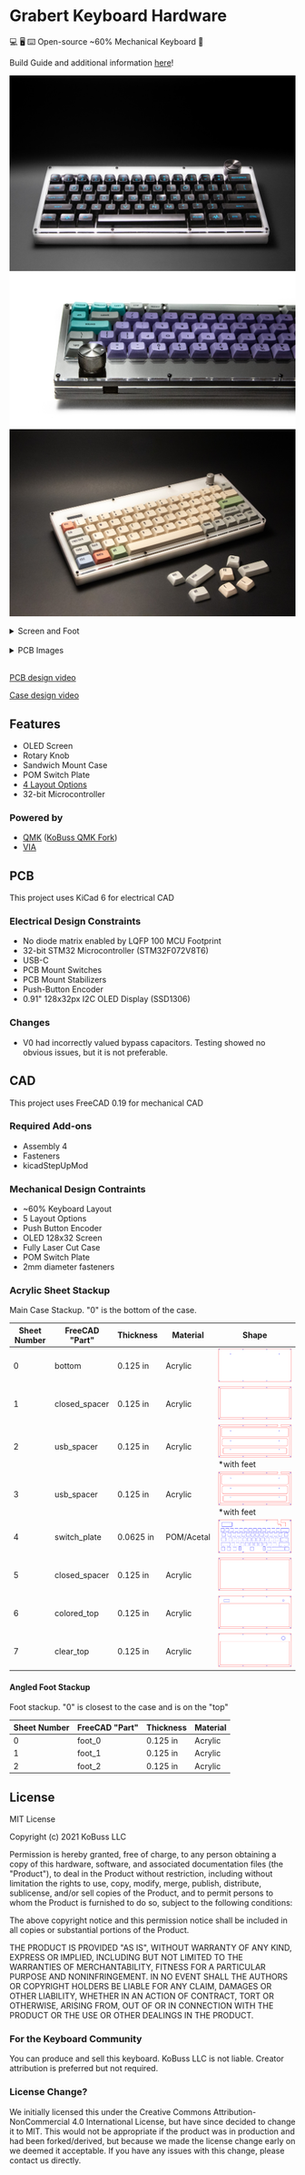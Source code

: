 # Grabert Keyboard Hardware

💻 🖥️ ⌨️ Open-source ~60% Mechanical Keyboard 🎉

Build Guide and additional information [here](doc/BUILDGUIDE.md)!

![](doc/grabert_white_pulse.jpg)
![](doc/grabert_black_back.jpg)
![](doc/grabert_white_canvas_angled.jpg)

<details>
  <summary>Screen and Foot</summary>
  <img src="doc/grabert_white_screen.jpg" name="image-name">
  <img src="doc/grabert_foot.jpg" name="image-name">
</details>
<br/>
<details>
  <summary>PCB Images</summary>
  <img src="doc/pcb_front.jpg" name="image-name">
  <img src="doc/pcb_back.jpg" name="image-name">
</details>
<br/>

[PCB design video](https://youtu.be/ezk02GJ9iMs)

[Case design video](https://youtu.be/DsW-hKeB3mc)

## Features

- OLED Screen
- Rotary Knob
- Sandwich Mount Case
- POM Switch Plate
- [4 Layout Options](doc/BUILDGUIDE.md#preparation-and-layout-decision)
- 32-bit Microcontroller

### Powered by

- [QMK](https://github.com/qmk/qmk_firmware) ([KoBuss QMK Fork](https://github.com/KoBussLLC/qmk_firmware))
- [VIA](https://caniusevia.com/)

## PCB

This project uses KiCad 6 for electrical CAD

### Electrical Design Constraints
- No diode matrix enabled by LQFP 100 MCU Footprint
- 32-bit STM32 Microcontroller (STM32F072V8T6)
- USB-C
- PCB Mount Switches
- PCB Mount Stabilizers
- Push-Button Encoder
- 0.91" 128x32px I2C OLED Display (SSD1306)

### Changes
- V0 had incorrectly valued bypass capacitors. Testing showed no obvious issues, but it is not preferable.

## CAD

This project uses FreeCAD 0.19 for mechanical CAD

### Required Add-ons
- Assembly 4
- Fasteners
- kicadStepUpMod

### Mechanical Design Contraints
- ~60% Keyboard Layout
- 5 Layout Options
- Push Button Encoder
- OLED 128x32 Screen
- Fully Laser Cut Case
- POM Switch Plate
- 2mm diameter fasteners

### Acrylic Sheet Stackup

Main Case Stackup. "0" is the bottom of the case.

| Sheet Number | FreeCAD "Part" | Thickness | Material | Shape |
| - | - | - | - | - |
| 0 | bottom | 0.125 in | Acrylic | ![](CAD/2d/bottom.svg) |
| 1 | closed_spacer | 0.125 in | Acrylic | ![](CAD/2d/closed_spacer.svg) |
| 2 | usb_spacer | 0.125 in | Acrylic | ![](CAD/2d/usb_spacer.svg) *with feet |
| 3 | usb_spacer | 0.125 in | Acrylic | ![](CAD/2d/usb_spacer.svg) *with feet |
| 4 | switch_plate | 0.0625 in | POM/Acetal | ![](CAD/2d/switch_plate_0.54.svg) |
| 5 | closed_spacer | 0.125 in | Acrylic | ![](CAD/2d/closed_spacer.svg) |
| 6 | colored_top | 0.125 in | Acrylic | ![](CAD/2d/colored_top_shifted_oled.svg) |
| 7 | clear_top | 0.125 in | Acrylic | ![](CAD/2d/clear_top.svg) |

#### Angled Foot Stackup

Foot stackup. "0" is closest to the case and is on the "top"

| Sheet Number | FreeCAD "Part" | Thickness | Material |
| - | - | - | - |
| 0 | foot_0 | 0.125 in | Acrylic |
| 1 | foot_1 | 0.125 in | Acrylic |
| 2 | foot_2 | 0.125 in | Acrylic |

## License
MIT License

Copyright (c) 2021 KoBuss LLC

Permission is hereby granted, free of charge, to any person obtaining a copy of this hardware, software, and associated documentation files (the "Product"), to deal in the Product without restriction, including without limitation the rights to use, copy, modify, merge, publish, distribute, sublicense, and/or sell copies of the Product, and to permit persons to whom the Product is furnished to do so, subject to the following conditions:

The above copyright notice and this permission notice shall be included in all copies or substantial portions of the Product.

THE PRODUCT IS PROVIDED "AS IS", WITHOUT WARRANTY OF ANY KIND, EXPRESS OR IMPLIED, INCLUDING BUT NOT LIMITED TO THE WARRANTIES OF MERCHANTABILITY, FITNESS FOR A PARTICULAR PURPOSE AND NONINFRINGEMENT. IN NO EVENT SHALL THE AUTHORS OR COPYRIGHT HOLDERS BE LIABLE FOR ANY CLAIM, DAMAGES OR OTHER LIABILITY, WHETHER IN AN ACTION OF CONTRACT, TORT OR OTHERWISE, ARISING FROM, OUT OF OR IN CONNECTION WITH THE PRODUCT OR THE USE OR OTHER DEALINGS IN THE PRODUCT.

### For the Keyboard Community
You can produce and sell this keyboard. KoBuss LLC is not liable. Creator attribution is preferred but not required.

### License Change?
We initially licensed this under the Creative Commons Attribution-NonCommercial 4.0 International License, but have since decided to change it to MIT.
This would not be appropriate if the product was in production and had been forked/derived, but because we made the license change early on we deemed it acceptable.
If you have any issues with this change, please contact us directly.